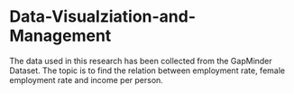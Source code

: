 # Data-Visualziation-and-Management
The data used in this research has been collected from the GapMinder Dataset. The topic is to find the relation between employment rate, female employment rate and income per person.
